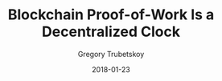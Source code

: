 ---
layout: writing
title: Blockchain Proof-of-Work Is a Decentralized Clock
date: 2018-01-23
categories: ['Technical']
author: ['Gregory Trubetskoy']
excerpt: This is an explanation of the key function on Proof-of-Work in the Bitcoin blockchain. It focuses on the one feature of Proof-of-Work that is essential and shows that other features often talked about such as security are secondary side-effects, useful, but not essential.
external_url: https://grisha.org/blog/2018/01/23/explaining-proof-of-work/
---